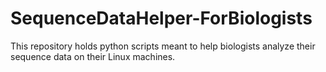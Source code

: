 # SequenceDataHelper-ForBiologists
This repository holds python scripts meant to help biologists analyze their sequence data on their Linux machines.
